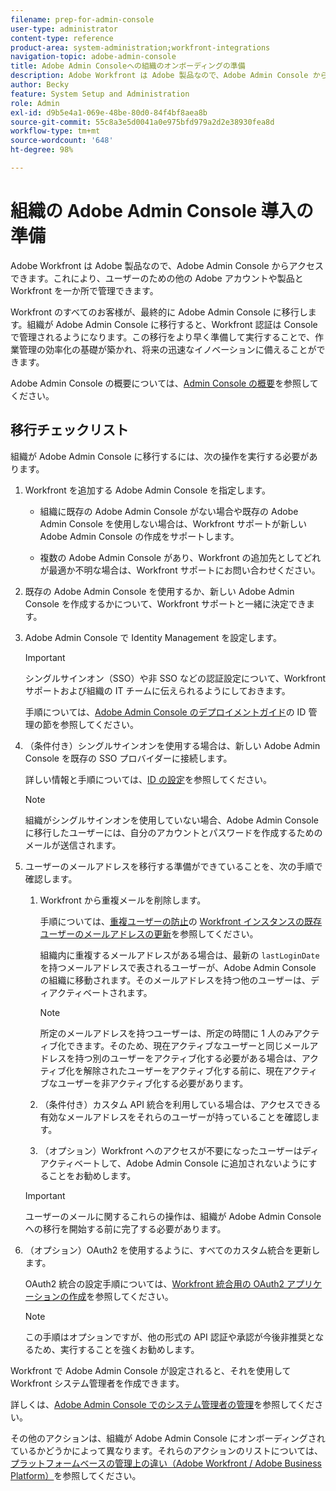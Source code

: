 ```yaml
---
filename: prep-for-admin-console
user-type: administrator
content-type: reference
product-area: system-administration;workfront-integrations
navigation-topic: adobe-admin-console
title: Adobe Admin Consoleへの組織のオンボーディングの準備
description: Adobe Workfront は Adobe 製品なので、Adobe Admin Console からアクセスできます。これにより、ユーザーのための他の Adobe アカウントや製品と Workfront を一か所で管理できます。
author: Becky
feature: System Setup and Administration
role: Admin
exl-id: d9b5e4a1-069e-48be-80d0-84f4bf8aea8b
source-git-commit: 55c8a3e5d0041a0e975bfd979a2d2e38930fea8d
workflow-type: tm+mt
source-wordcount: '648'
ht-degree: 98%

---
```


# 組織の Adobe Admin Console 導入の準備

<!-- Audited: 12/2023 -->

Adobe Workfront は Adobe 製品なので、Adobe Admin Console からアクセスできます。これにより、ユーザーのための他の Adobe アカウントや製品と Workfront を一か所で管理できます。

Workfront のすべてのお客様が、最終的に Adobe Admin Console に移行します。組織が Adobe Admin Console に移行すると、Workfront 認証は Console で管理されるようになります。この移行をより早く準備して実行することで、作業管理の効率化の基礎が築かれ、将来の迅速なイノベーションに備えることができます。

Adobe Admin Console の概要については、[Admin Console の概要](https://helpx.adobe.com/jp/enterprise/using/admin-console.html)を参照してください。

## 移行チェックリスト

組織が Adobe Admin Console に移行するには、次の操作を実行する必要があります。

1. Workfront を追加する Adobe Admin Console を指定します。

   * 組織に既存の Adobe Admin Console がない場合や既存の Adobe Admin Console を使用しない場合は、Workfront サポートが新しい Adobe Admin Console の作成をサポートします。

   * 複数の Adobe Admin Console があり、Workfront の追加先としてどれが最適か不明な場合は、Workfront サポートにお問い合わせください。

1. 既存の Adobe Admin Console を使用するか、新しい Adobe Admin Console を作成するかについて、Workfront サポートと一緒に決定できます。

1. Adobe Admin Console で Identity Management を設定します。

   >[!IMPORTANT]
   >
   >シングルサインオン（SSO）や非 SSO などの認証設定について、Workfront サポートおよび組織の IT チームに伝えられるようにしておきます。

   手順については、[Adobe Admin Console のデプロイメントガイド](https://helpx.adobe.com/enterprise/using/deployment-planning.html)の ID 管理の節を参照してください。

1. （条件付き）シングルサインオンを使用する場合は、新しい Adobe Admin Console を既存の SSO プロバイダーに接続します。

   詳しい情報と手順については、[ID の設定](https://helpx.adobe.com/enterprise/using/set-up-identity.html)を参照してください。

   >[!NOTE]
   >
   >組織がシングルサインオンを使用していない場合、Adobe Admin Console に移行したユーザーには、自分のアカウントとパスワードを作成するためのメールが送信されます。

1. ユーザーのメールアドレスを移行する準備ができていることを、次の手順で確認します。

   1. Workfront から重複メールを削除します。

      手順については、[重複ユーザーの防止](/help/quicksilver/administration-and-setup/manage-workfront/security/prevent-duplicate-users.md)の [Workfront インスタンスの既存ユーザーのメールアドレスの更新](/help/quicksilver/administration-and-setup/manage-workfront/security/prevent-duplicate-users.md#update-email-addresses-of-existing-users-in-your-workfront-instance)を参照してください。

      組織内に重複するメールアドレスがある場合は、最新の `lastLoginDate` を持つメールアドレスで表されるユーザーが、Adobe Admin Console の組織に移動されます。そのメールアドレスを持つ他のユーザーは、ディアクティベートされます。

      >[!NOTE]
      >
      >所定のメールアドレスを持つユーザーは、所定の時間に 1 人のみアクティブ化できます。そのため、現在アクティブなユーザーと同じメールアドレスを持つ別のユーザーをアクティブ化する必要がある場合は、アクティブ化を解除されたユーザーをアクティブ化する前に、現在アクティブなユーザーを非アクティブ化する必要があります。

   1. （条件付き）カスタム API 統合を利用している場合は、アクセスできる有効なメールアドレスをそれらのユーザーが持っていることを確認します。

   1. （オプション）Workfront へのアクセスが不要になったユーザーはディアクティベートして、Adobe Admin Console に追加されないようにすることをお勧めします。

   >[!IMPORTANT]
   >
   >ユーザーのメールに関するこれらの操作は、組織が Adobe Admin Console への移行を開始する前に完了する必要があります。

1. （オプション）OAuth2 を使用するように、すべてのカスタム統合を更新します。

   OAuth2 統合の設定手順については、[Workfront 統合用の OAuth2 アプリケーションの作成](../../administration-and-setup/configure-integrations/create-oauth-application.md)を参照してください。

   >[!NOTE]
   >
   >この手順はオプションですが、他の形式の API 認証や承認が今後非推奨となるため、実行することを強くお勧めします。

Workfront で Adobe Admin Console が設定されると、それを使用して Workfront システム管理者を作成できます。

詳しくは、[Adobe Admin Console でのシステム管理者の管理](../../administration-and-setup/add-users/create-and-manage-users/admin-console.md)を参照してください。

その他のアクションは、組織が Adobe Admin Console にオンボーディングされているかどうかによって異なります。それらのアクションのリストについては、[プラットフォームベースの管理上の違い（Adobe Workfront / Adobe Business Platform）](../../administration-and-setup/get-started-wf-administration/actions-in-admin-console.md)を参照してください。
